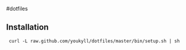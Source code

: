 #dotfiles

## Installation

```
 curl -L raw.github.com/youkyll/dotfiles/master/bin/setup.sh | sh
```



